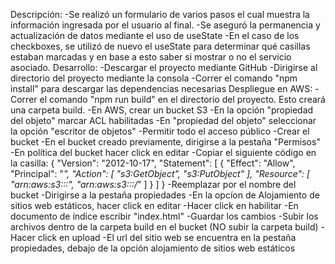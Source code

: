Descripción:
-Se realizó un formulario de varios pasos el cual muestra la información ingresada por el usuario al final.
-Se aseguró la permanencia y actualización de datos mediante el uso de useState
-En el caso de los checkboxes, se utilizó de nuevo el useState para determinar qué casillas estaban marcadas y en base
a esto saber si mostrar o no el servicio asociado.
Desarrollo:
-Descargar el proyecto mediante GitHub
-Dirigirse al directorio del proyecto mediante la consola
-Correr el comando "npm install" para descargar las dependencias necesarias
Despliegue en AWS:
-Correr el comando "npm run build" en el directorio del proyecto. Esto creará una carpeta build.
-En AWS, crear un bucket S3
	-En la opción "propiedad del objeto" marcar ACL habilitadas
	-En "propiedad del objeto" seleccionar la opción "escritor de objetos"
	-Permitir todo el acceso público
	-Crear el bucket
-En el bucket creado previamente, dirigirse a la pestaña "Permisos"
-En política del bucket hacer click en editar
-Copiar el siguiente código en la casilla:
{
 "Version": "2012-10-17",
 "Statement": [
     {
         "Effect": "Allow",
         "Principal": "*",
         "Action": [
             "s3:GetObject",
             "s3:PutObject"
         ],
         "Resource": [
             "arn:aws:s3:::<Your-Bucket-name>",
             "arn:aws:s3:::<Your-Bucket-name>/*"
         ]
     }
     ]
 } 
-Reemplazar <Your-Bucket-name> por el nombre del bucket
-Dirigirse a la pestaña propiedades
-En la opcíon de Alojamiento de sitios web estáticos, hacer click en editar
-Hacer click en habilitar
-En documento de índice escribir "index.html"
-Guardar los cambios
-Subir los archivos dentro de la carpeta build en el bucket (NO subir la carpeta build)
-Hacer click en upload
-El url del sitio web se encuentra en la pestaña propiedades, debajo de la opción alojamiento de sitios web estáticos